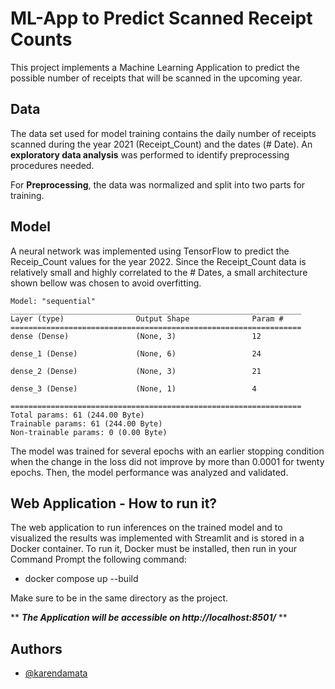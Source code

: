
# ML-App to Predict Scanned Receipt Counts

This project implements a Machine Learning Application to predict the possible number of receipts that will be scanned in the upcoming year.






## Data
The data set used for model training contains the daily number of receipts scanned during the year 2021 (Receipt_Count) and the dates (# Date). An **exploratory data analysis** was performed to identify preprocessing procedures needed.

For **Preprocessing**, the data was normalized and split into two parts for training.
## Model
A neural network was implemented using TensorFlow to predict the Receip_Count values for the year 2022. Since the Receipt_Count data is relatively small and highly correlated to the # Dates, a small architecture shown bellow was chosen to avoid overfitting.


    Model: "sequential"
    _________________________________________________________________
    Layer (type)                Output Shape              Param #   
    =================================================================
    dense (Dense)               (None, 3)                 12        
                                                                    
    dense_1 (Dense)             (None, 6)                 24        
                                                                    
    dense_2 (Dense)             (None, 3)                 21        
                                                                    
    dense_3 (Dense)             (None, 1)                 4         
                                                                    
    =================================================================
    Total params: 61 (244.00 Byte)
    Trainable params: 61 (244.00 Byte)
    Non-trainable params: 0 (0.00 Byte)

The model was trained for several epochs with an earlier stopping condition when the change in the loss did not improve by more than 0.0001 for twenty epochs. Then, the model performance was analyzed and validated.


## Web Application - How to run it?

The web application to run inferences on the trained model and to visualized the results was implemented with Streamlit and is stored in a Docker container. To run it, Docker must be installed, then run in your Command Prompt the following command: 

* docker compose up --build

Make sure to be in the same directory as the project. 

** ***The Application will be accessible on http://localhost:8501/*** **

## Authors

- [@karendamata](https://www.github.com/karendamata)

